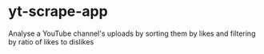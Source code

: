 # yt-scrape-app
Analyse a YouTube channel's uploads by sorting them by likes and filtering by ratio of likes to dislikes
